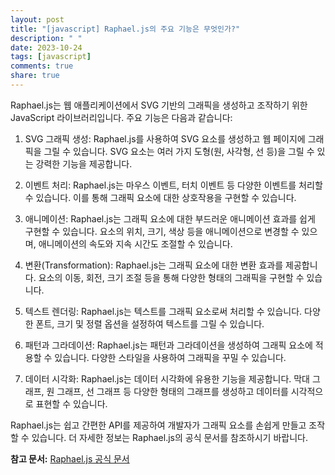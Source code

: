 ```yaml
---
layout: post
title: "[javascript] Raphael.js의 주요 기능은 무엇인가?"
description: " "
date: 2023-10-24
tags: [javascript]
comments: true
share: true
---
```


Raphael.js는 웹 애플리케이션에서 SVG 기반의 그래픽을 생성하고 조작하기 위한 JavaScript 라이브러리입니다. 주요 기능은 다음과 같습니다:

1. SVG 그래픽 생성: Raphael.js를 사용하여 SVG 요소를 생성하고 웹 페이지에 그래픽을 그릴 수 있습니다. SVG 요소는 여러 가지 도형(원, 사각형, 선 등)을 그릴 수 있는 강력한 기능을 제공합니다.

2. 이벤트 처리: Raphael.js는 마우스 이벤트, 터치 이벤트 등 다양한 이벤트를 처리할 수 있습니다. 이를 통해 그래픽 요소에 대한 상호작용을 구현할 수 있습니다.

3. 애니메이션: Raphael.js는 그래픽 요소에 대한 부드러운 애니메이션 효과를 쉽게 구현할 수 있습니다. 요소의 위치, 크기, 색상 등을 애니메이션으로 변경할 수 있으며, 애니메이션의 속도와 지속 시간도 조절할 수 있습니다.

4. 변환(Transformation): Raphael.js는 그래픽 요소에 대한 변환 효과를 제공합니다. 요소의 이동, 회전, 크기 조절 등을 통해 다양한 형태의 그래픽을 구현할 수 있습니다.

5. 텍스트 렌더링: Raphael.js는 텍스트를 그래픽 요소로써 처리할 수 있습니다. 다양한 폰트, 크기 및 정렬 옵션을 설정하여 텍스트를 그릴 수 있습니다.

6. 패턴과 그라데이션: Raphael.js는 패턴과 그라데이션을 생성하여 그래픽 요소에 적용할 수 있습니다. 다양한 스타일을 사용하여 그래픽을 꾸밀 수 있습니다.

7. 데이터 시각화: Raphael.js는 데이터 시각화에 유용한 기능을 제공합니다. 막대 그래프, 원 그래프, 선 그래프 등 다양한 형태의 그래프를 생성하고 데이터를 시각적으로 표현할 수 있습니다.

Raphael.js는 쉽고 간편한 API를 제공하여 개발자가 그래픽 요소를 손쉽게 만들고 조작할 수 있습니다. 더 자세한 정보는 Raphael.js의 공식 문서를 참조하시기 바랍니다.

**참고 문서:** [Raphael.js 공식 문서](http://dmitrybaranovskiy.github.io/raphael/)